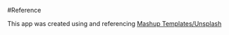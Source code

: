 #Reference

This app was created using and referencing  <a href="http://www.mashup-template.com/" target="_blank">Mashup Templates/Unsplash</a>
